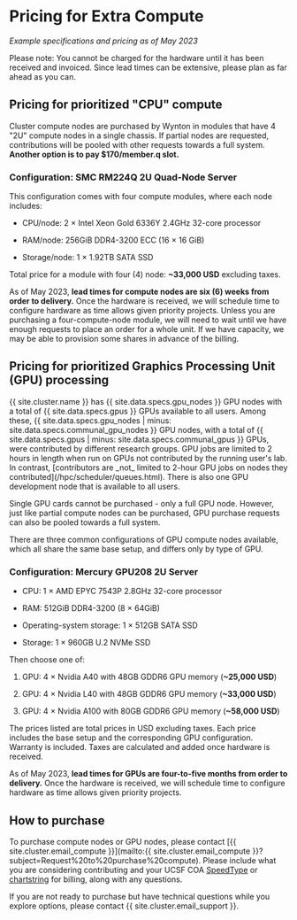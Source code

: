 # Pricing for Extra Compute

_Example specifications and pricing as of May 2023_

Please note: You cannot be charged for the hardware until it has been received and invoiced. Since lead times can be extensive, please plan as far ahead as you can. 


## Pricing for prioritized "CPU" compute

Cluster compute nodes are purchased by Wynton in modules that have 4 "2U" compute nodes in a single chassis. If partial nodes are requested, contributions will be pooled with other requests towards a full system. **Another option is to pay $170/member.q slot.**

### Configuration: SMC RM224Q 2U Quad-Node Server

This configuration comes with four compute modules, where each node includes:

* CPU/node: 2 × Intel Xeon Gold 6336Y 2.4GHz 32-core processor

* RAM/node: 256GiB DDR4-3200 ECC (16 × 16 GiB)

* Storage/node: 1 × 1.92TB SATA SSD

Total price for a module with four (4) node: **~33,000 USD** excluding taxes.

As of May 2023, **lead times for compute nodes are six (6) weeks from order to delivery.** Once the hardware is received, we will schedule time to configure hardware as time allows given priority projects. Unless you are purchasing a four-compute-node module, we will need to wait until we have enough requests to place an order for a whole unit. If we have capacity, we may be able to provision some shares in advance of the billing. 

## Pricing for prioritized Graphics Processing Unit (GPU) processing

<div class="alert alert-info" role="alert" markdown="1">
{{ site.cluster.name }} has {{ site.data.specs.gpu_nodes }} GPU nodes with a total of {{ site.data.specs.gpus }} GPUs available to all users. Among these, {{ site.data.specs.gpu_nodes | minus: site.data.specs.communal_gpu_nodes }} GPU nodes, with a total of {{ site.data.specs.gpus | minus: site.data.specs.communal_gpus }} GPUs, were contributed by different research groups. GPU jobs are limited to 2 hours in length when run on GPUs not contributed by the running user's lab.  In contrast, [contributors are _not_ limited to 2-hour GPU jobs on nodes they contributed](/hpc/scheduler/queues.html). There is also one GPU development node that is available to all users.
</div>

Single GPU cards cannot be purchased - only a full GPU node. However, just like partial compute nodes can be purchased, GPU purchase requests can also be pooled towards a full system. 

There are three common configurations of GPU compute nodes available, which all share the same base setup, and differs only by type of GPU.

### Configuration: Mercury GPU208 2U Server

* CPU: 1 × AMD EPYC 7543P 2.8GHz 32-core processor

* RAM: 512GiB DDR4-3200 (8 × 64GiB)

* Operating-system storage: 1 × 512GB SATA SSD

* Storage: 1 × 960GB U.2 NVMe SSD

Then choose one of:

1. GPU: 4 × Nvidia A40 with 48GB GDDR6 GPU memory (**~25,000 USD**) 

2. GPU: 4 × Nvidia L40 with 48GB GDDR6 GPU memory (**~33,000 USD**)

3. GPU: 4 × Nvidia A100 with 80GB GDDR6 GPU memory (**~58,000 USD**)

The prices listed are total prices in USD excluding taxes.  Each price includes the base setup and the corresponding GPU configuration. Warranty is included.  Taxes are calculated and added once hardware is received.

As of May 2023, **lead times for GPUs are four-to-five months from order to delivery.**  Once the hardware is received, we will schedule time to configure hardware as time allows given priority projects.  


## How to purchase

To purchase compute nodes or GPU nodes, please contact [{{ site.cluster.email_compute }}](mailto:{{ site.cluster.email_compute }}?subject=Request%20to%20purchase%20compute). Please include what you are considering contributing and your UCSF COA [SpeedType] or [chartstring] for billing, along with any questions.

If you are not ready to purchase but have technical questions while you explore options, please contact {{ site.cluster.email_support }}. 

[SpeedType]: https://controller.ucsf.edu/how-to-guides/accounting-reporting/using-ucsf-chart-accounts
[chartstring]: https://controller.ucsf.edu/how-to-guides/accounting-reporting/using-ucsf-chart-accounts
